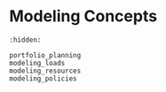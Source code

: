 # Modeling Concepts

```{toctree}
:hidden:

portfolio_planning
modeling_loads
modeling_resources
modeling_policies
```